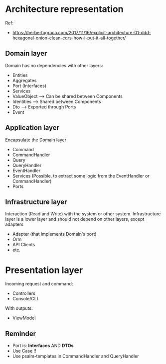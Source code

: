 # Architecture representation

Ref:
- https://herbertograca.com/2017/11/16/explicit-architecture-01-ddd-hexagonal-onion-clean-cqrs-how-i-put-it-all-together/

## Domain layer

Domain has no dependencies with other layers:

- Entities
- Aggregates
- Port (Interfaces)
- Services
- ValueObject --> Can be shared between Components
- Identities --> Shared between Components
- Dto --> Exported through Ports
- Event

## Application layer

Encapsulate the Domain layer

- Command
- CommandHandler
- Query
- QueryHandler
- EventHandler
- Services (Possible, to extract some logic from the EventHandler or CommandHandler)
- Ports

## Infrastructure layer

Interaction (Read and Write) with the system or other system.
Infrastructure layer is a lower layer and should not depend on other layers, except adapters

- Adapter (that implements Domain's port)
- Orm
- API Clients
- etc.

# Presentation layer

Incoming request and command:

- Controllers
- Console/CLI

With outputs:

- ViewModel



## Reminder

- Port is: **Interfaces** AND **DTOs**
- Use Case !!
- Use psalm-templates in CommandHandler and QueryHandler



